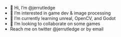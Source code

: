 - 👋 Hi, I’m @jerrutledge
- 👀 I’m interested in game dev & image processing 
- 🌱 I’m currently learning unreal, OpenCV, and Godot
- 💞️ I’m looking to collaborate on some games
- Reach me on twitter @jerrutledge or by email

<!---
jerrutledge/jerrutledge is a ✨ special ✨ repository because its `README.md` (this file) appears on your GitHub profile.
You can click the Preview link to take a look at your changes.
--->

